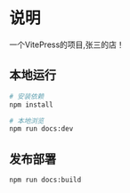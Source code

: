 # 说明
一个VitePress的项目,张三的店！


## 本地运行

```bash
# 安装依赖
npm install

# 本地浏览
npm run docs:dev 
```


## 发布部署

```bash
npm run docs:build 
```
